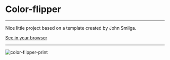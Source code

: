 # Color-flipper
***

 Nice little project based on a template created by John Smilga.
 
 [See in your browser](https://willson-alflen.github.io/color-flipper/)
***
 
 ![color-flipper-print](https://user-images.githubusercontent.com/87523872/135257923-7f517b93-4dc2-43c6-a83c-6af3549c4ce8.png)
 
 
